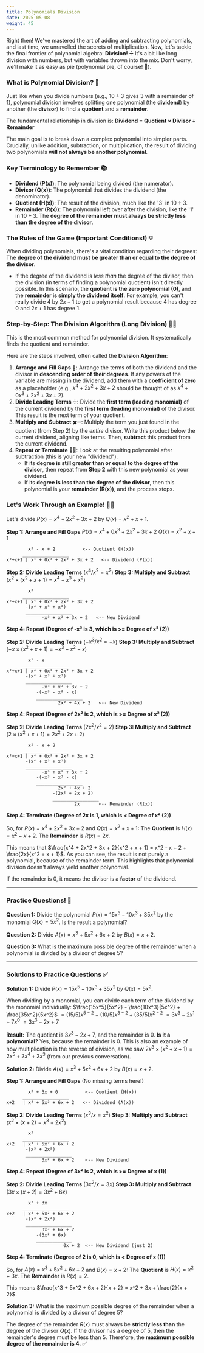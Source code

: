 ```yaml
---
title: Polynomials Division
date: 2025-05-08
weight: 45
---
```


Right then! We've mastered the art of adding and subtracting polynomials, and last time, we unravelled the secrets of multiplication. Now, let's tackle the final frontier of polynomial algebra: **Division!** ➗ It's a bit like long division with numbers, but with variables thrown into the mix. Don't worry, we'll make it as easy as pie (polynomial pie, of course! 🥧).

### What is Polynomial Division? 🤔

Just like when you divide numbers (e.g., $10 \div 3$ gives $3$ with a remainder of $1$), polynomial division involves splitting one polynomial (the **dividend**) by another (the **divisor**) to find a **quotient** and a **remainder**.

The fundamental relationship in division is:
**Dividend = Quotient × Divisor + Remainder**

The main goal is to break down a complex polynomial into simpler parts. Crucially, unlike addition, subtraction, or multiplication, the result of dividing two polynomials **will not always be another polynomial**.

### Key Terminology to Remember 📚

*   **Dividend (P(x))**: The polynomial being divided (the numerator).
*   **Divisor (Q(x))**: The polynomial that divides the dividend (the denominator).
*   **Quotient (H(x))**: The result of the division, much like the '3' in $10 \div 3$.
*   **Remainder (R(x))**: The polynomial left over after the division, like the '1' in $10 \div 3$. The **degree of the remainder must always be strictly less than the degree of the divisor**.

### The Rules of the Game (Important Conditions!) 💡

When dividing polynomials, there's a vital condition regarding their degrees:
The **degree of the dividend must be greater than or equal to the degree of the divisor**.

*   If the degree of the dividend is *less than* the degree of the divisor, then the division (in terms of finding a polynomial quotient) isn't directly possible. In this scenario, the **quotient is the zero polynomial (0)**, and the **remainder is simply the dividend itself**. For example, you can't really divide $4$ by $2x+1$ to get a polynomial result because $4$ has degree $0$ and $2x+1$ has degree $1$.

### Step-by-Step: The Division Algorithm (Long Division) 👷‍♀️

This is the most common method for polynomial division. It systematically finds the quotient and remainder.

Here are the steps involved, often called the **Division Algorithm**:

1.  **Arrange and Fill Gaps** 📏: Arrange the terms of both the dividend and the divisor in **descending order of their degrees**. If any powers of the variable are missing in the dividend, add them with a **coefficient of zero** as a placeholder (e.g., $x^4 + 2x^2 + 3x + 2$ should be thought of as $x^4 + 0x^3 + 2x^2 + 3x + 2$).
2.  **Divide Leading Terms** ➗: Divide the **first term (leading monomial)** of the current dividend by the **first term (leading monomial)** of the divisor. This result is the next term of your quotient.
3.  **Multiply and Subtract** ✖️➖: Multiply the term you just found in the quotient (from Step 2) by the *entire* divisor. Write this product below the current dividend, aligning like terms. Then, **subtract** this product from the current dividend.
4.  **Repeat or Terminate** 🔁🛑: Look at the resulting polynomial after subtraction (this is your new "dividend").
    *   If its **degree is still greater than or equal to the degree of the divisor**, then repeat from **Step 2** with this new polynomial as your dividend.
    *   If its **degree is less than the degree of the divisor**, then this polynomial is your **remainder (R(x))**, and the process stops.

### Let's Work Through an Example! 🚶‍♀️

Let's divide $P(x) = x^4 + 2x^2 + 3x + 2$ by $Q(x) = x^2 + x + 1$.

**Step 1: Arrange and Fill Gaps**
$P(x) = x^4 + 0x^3 + 2x^2 + 3x + 2$
$Q(x) = x^2 + x + 1$

```
        x² - x + 2          <-- Quotient (H(x))
      _________________
x²+x+1 | x⁴ + 0x³ + 2x² + 3x + 2   <-- Dividend (P(x))
```

**Step 2: Divide Leading Terms** ($x^4 / x^2 = x^2$)
**Step 3: Multiply and Subtract** ($x^2 \times (x^2 + x + 1) = x^4 + x^3 + x^2$)
```
        x²
      _________________
x²+x+1 | x⁴ + 0x³ + 2x² + 3x + 2
       -(x⁴ + x³ + x²)
       _________________
             -x³ + x² + 3x + 2   <-- New Dividend
```

**Step 4: Repeat (Degree of -x³ is 3, which is >= Degree of x² (2))**

**Step 2: Divide Leading Terms** ($-x^3 / x^2 = -x$)
**Step 3: Multiply and Subtract** ($-x \times (x^2 + x + 1) = -x^3 - x^2 - x$)
```
        x² - x
      _________________
x²+x+1 | x⁴ + 0x³ + 2x² + 3x + 2
       -(x⁴ + x³ + x²)
       _________________
             -x³ + x² + 3x + 2
           -(-x³ - x² - x)
           _________________
                   2x² + 4x + 2   <-- New Dividend
```

**Step 4: Repeat (Degree of 2x² is 2, which is >= Degree of x² (2))**

**Step 2: Divide Leading Terms** ($2x^2 / x^2 = 2$)
**Step 3: Multiply and Subtract** ($2 \times (x^2 + x + 1) = 2x^2 + 2x + 2$)
```
        x² - x + 2
      _________________
x²+x+1 | x⁴ + 0x³ + 2x² + 3x + 2
       -(x⁴ + x³ + x²)
       _________________
             -x³ + x² + 3x + 2
           -(-x³ - x² - x)
           _________________
                   2x² + 4x + 2
                 -(2x² + 2x + 2)
                 _________________
                         2x       <-- Remainder (R(x))
```

**Step 4: Terminate (Degree of 2x is 1, which is < Degree of x² (2))**

So, for $P(x) = x^4 + 2x^2 + 3x + 2$ and $Q(x) = x^2 + x + 1$:
The **Quotient** is $H(x) = x^2 - x + 2$.
The **Remainder** is $R(x) = 2x$.

This means that $\frac{x^4 + 2x^2 + 3x + 2}{x^2 + x + 1} = x^2 - x + 2 + \frac{2x}{x^2 + x + 1}$. As you can see, the result is not purely a polynomial, because of the remainder term. This highlights that polynomial division doesn't always yield another polynomial.

If the remainder is $0$, it means the divisor is a **factor** of the dividend.

---

### Practice Questions! 📝

**Question 1:** Divide the polynomial $P(x) = 15x^5 - 10x^3 + 35x^2$ by the monomial $Q(x) = 5x^2$. Is the result a polynomial?

**Question 2:** Divide $A(x) = x^3 + 5x^2 + 6x + 2$ by $B(x) = x + 2$.

**Question 3:** What is the maximum possible degree of the remainder when a polynomial is divided by a divisor of degree 5?

---

### Solutions to Practice Questions ✅

**Solution 1:** Divide $P(x) = 15x^5 - 10x^3 + 35x^2$ by $Q(x) = 5x^2$.

When dividing by a monomial, you can divide each term of the dividend by the monomial individually:
$\frac{15x^5}{5x^2} - \frac{10x^3}{5x^2} + \frac{35x^2}{5x^2}$
$= (15/5)x^{5-2} - (10/5)x^{3-2} + (35/5)x^{2-2}$
$= 3x^3 - 2x^1 + 7x^0$
$= 3x^3 - 2x + 7$

**Result:** The quotient is $3x^3 - 2x + 7$, and the remainder is $0$.
**Is it a polynomial?** Yes, because the remainder is $0$. This is also an example of how multiplication is the reverse of division, as we saw $2x^3 \times (x^2 + x + 1) = 2x^5 + 2x^4 + 2x^3$ (from our previous conversation).

**Solution 2:** Divide $A(x) = x^3 + 5x^2 + 6x + 2$ by $B(x) = x + 2$.

**Step 1: Arrange and Fill Gaps** (No missing terms here!)
```
        x² + 3x + 0          <-- Quotient (H(x))
      _________________
x+2   | x³ + 5x² + 6x + 2   <-- Dividend (A(x))
```

**Step 2: Divide Leading Terms** ($x^3 / x = x^2$)
**Step 3: Multiply and Subtract** ($x^2 \times (x + 2) = x^3 + 2x^2$)
```
        x²
      _________________
x+2   | x³ + 5x² + 6x + 2
       -(x³ + 2x²)
       _________________
             3x² + 6x + 2    <-- New Dividend
```

**Step 4: Repeat (Degree of 3x² is 2, which is >= Degree of x (1))**

**Step 2: Divide Leading Terms** ($3x^2 / x = 3x$)
**Step 3: Multiply and Subtract** ($3x \times (x + 2) = 3x^2 + 6x$)
```
        x² + 3x
      _________________
x+2   | x³ + 5x² + 6x + 2
       -(x³ + 2x²)
       _________________
             3x² + 6x + 2
           -(3x² + 6x)
           _____________
                     0x + 2  <-- New Dividend (just 2)
```

**Step 4: Terminate (Degree of 2 is 0, which is < Degree of x (1))**

So, for $A(x) = x^3 + 5x^2 + 6x + 2$ and $B(x) = x + 2$:
The **Quotient** is $H(x) = x^2 + 3x$.
The **Remainder** is $R(x) = 2$.

This means $\frac{x^3 + 5x^2 + 6x + 2}{x + 2} = x^2 + 3x + \frac{2}{x + 2}$.

**Solution 3:** What is the maximum possible degree of the remainder when a polynomial is divided by a divisor of degree 5?

The degree of the remainder $R(x)$ must always be **strictly less than** the degree of the divisor $Q(x)$.
If the divisor has a degree of 5, then the remainder's degree must be less than 5.
Therefore, the **maximum possible degree of the remainder is 4**. ✅